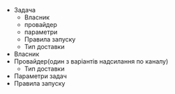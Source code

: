 - Задача
    - Власник
    - провайдер
    - параметри
    - Правила запуску
    - Тип доставки
- Власник
- Провайдер(один з варіантів надсилання по  каналу)
    - Тип доставки
- Параметри задач
- Правила запуску